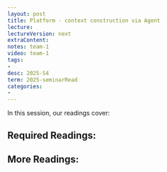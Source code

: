 ```yaml
---
layout: post
title: Platform - context construction via Agent 
lecture: 
lectureVersion: next
extraContent: 
notes: team-1
video: team-1
tags:
- 
desc: 2025-S4
term: 2025-seminarRead
categories:
- 
---
```



In this session, our readings cover: 

## Required Readings: 


  


## More Readings: 


